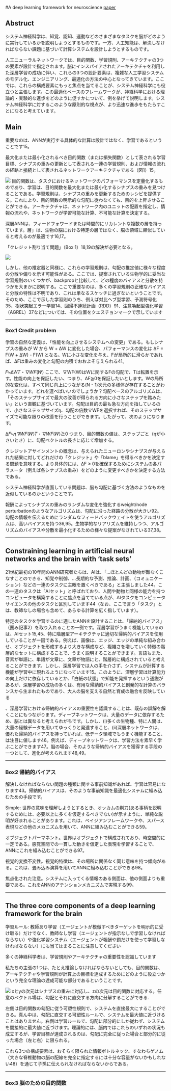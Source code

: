 #A deep learning framework for neuroscience
[paper](https://www.nature.com/articles/s41593-019-0520-2)

<script type="text/javascript" async src="https://cdnjs.cloudflare.com/ajax/libs/mathjax/2.7.7/MathJax.js?config=TeX-MML-AM_CHTML">
</script>
<script type="text/x-mathjax-config">
 MathJax.Hub.Config({
 tex2jax: {
 inlineMath: [['$', '$'] ],
 displayMath: [ ['$$','$$'], ["\\[","\\]"] ]
 }
 });
</script>
## Abstruct
システム神経科学は、知覚、認知、運動などのさまざまなタスクを脳がどのように実行しているかを説明しようとするものです。一方、人工知能は、解決しなければならない課題に基づいて計算システムを設計しようとするものです。


人工ニューラルネットワークでは、目的関数、学習規則、アーキテクチャの3つの要素が設計で指定されます。脳にインスパイアされたアーキテクチャを利用した深層学習の成功に伴い、これらの3つの設計要素は、複雑な人工学習システムのモデル化、エンジニアリング、最適化の方法の中心となってきています。ここでは、これらの構成要素にもっと焦点を当てることが、システム神経科学にも役立つと主張します。この最適化ベースのフレームワークが、神経科学における理論的・実験的な進歩をどのように促すかについて、例を挙げて説明します。システム神経科学に対するこのような原則的な視点が、より迅速な進歩をもたらすことになると考えています。

## Main
重要なのは、ANNが実行する具体的な計算は設計ではなく、学習であるということです15。

最大化または最小化されるべき目的関数（または損失関数）として表される学習目標、シナプスの重みの更新として表される一連の学習規則、および情報の流れの経路と接続として表されるネットワークアーキテクチャである（図1）15。

![](Neuroscience/fig1.png)
目的関数は、タスクにおけるネットワークのパフォーマンスを定量化するものであり、学習は、目的関数を最大化または最小化するシナプスの重みを見つけることである。学習規則は、シナプスの重みを更新するためのレシピを提供する。これにより、目的関数の明示的な勾配に従わなくても、目的を上昇させることができる。アーキテクチャは、ネットワーク内のユニットの配置を指定し、情報の流れや、ネットワークが学習可能な計算、不可能な計算を決定する。


深層ANNは、フィードフォワードまたは時間的にリカレントな複数の層を持っています。層」は、生物の脳における特定の層ではなく、脳の領域に類似していると考えるのが最適です16,17。

「クレジット割り当て問題」（Box 1）18,19の解決が必要となる。



![](Neuroscience/fig2.png)

しかし、他の推定器と同様に、これらの学習規則は、勾配の推定値に様々な程度の分散や偏りを示す可能性がある。ここでは、提案されている生物学的に妥当な学習規則のいくつかが、backpropと比較して、どの程度のバイアスと分散を持つかを大まかに説明する。ここで重要なのは、多くの学習規則の正確なバイアスと分散の特性は不明であり、これは単なるスケッチに過ぎないということです。そのため、ここで示した学習則のうち、例えば対比ヘブ型学習、予測符号化35、樹状突起エラー学習14、回帰不連続計画（RDD）91、注意喚起型強化学習（AGREL）37などについては、その位置をクエスチョンマークで示しています


---
### Box1 Credit problem
学習の自然な定義は、「性能を向上させるシステムへの変更」である。もしシナプスの重みが W から W + ΔW に変化した場合、パフォーマンスの変化は ΔF = F(W + ΔW) - F(W) となる。Wに小さな変化を与え、Fが局所的に滑らかであれば、ΔFは重みの変化と勾配の内積でおおよそ与えられる41。

𝐹≒Δ𝑊𝑇・∇𝑊𝐹(𝑊)
ここで、∇WF(W)はWに関するFの勾配で、Tは転置を示す。性能の向上を保証したい、つまり、ΔF≧0を保証したいとします。Wの局所的な変化は、すべて同じ向上につながる(N - 1)次元の多様体が存在することがわかっています。どれを選べばいいのでしょうか？勾配ベースのアルゴリズムは、「そのステップサイズで最大の改善が得られる方向に小さなステップを踏みたい」という直観に基づいています。勾配は目的の最も急な方向を指しているので、小さなステップサイズη、勾配の倍数∇WFを選択すれば、そのステップサイズで可能な限りの改善を行うことができます。したがって、次のようになります。

Δ𝐹≒𝜂 ∇𝑊𝐹(𝑊)𝑇・∇𝑊𝐹(𝑊)≧0
つまり、目的関数の値は、ステップごと（ηが小さいとき）に、勾配ベクトルの長さに応じて増加する。

クレジットアサインメントの概念は、与えられたニューロンやシナプスが与えられた結果に対してどれだけの「クレジット」や「blame」を得るべきかを決定する問題を意味する。より具体的には、ΔF ≥ 0を確保するためにシステムの各パラメータ（例えば各シナプスの重み）をどのように変更すべきかを決定する方法である。

システム神経科学が直面している問題は、脳も勾配に基づく方法のようなものを近似しているのかということです。

報酬によってシナプスの重みのランダムな変化を強化するweight/node perturbationのようなアルゴリズムは、勾配に沿った経路の分散が大きい92。勾配の情報を伝えるためにランダムなフィードバックウェイトを使うアルゴリズムは、高いバイアスを持つ36,95。生物学的なリアリズムを維持しつつ、アルゴリズムのバイアスや分散を最小化するための様々な提案がなされている37,38。

---

## Constraining learning in artificial neural networks and the brain with ‘task sets’

21世紀最初の10年間のANN研究者たちは、AIは、「...ほとんどの動物が難なくこなすことのできる、知覚や制御、...長期的な予測、推論、計画、（コミュニケーション）などの一連のタスクに主眼を置くべきである」と主張しました44。この一連のタスクは「AIセット」と呼ばれており、人間や動物と同様の能力を持つコンピュータを構築することに焦点を当てている点が、AIタスクをコンピュータサイエンスの他のタスクと区別しています44（なお、ここで言う「タスク」とは、教師なしの場合も含めて、あらゆる計算を広く指しています）。

特定のタスクを学習するのに適したANNを設計することは、「帰納的バイアス」（囲み記事2）を取り入れることの一例です。深層学習がうまく機能しているのは、AIセット15,45、特に階層型アーキテクチャに適切な帰納的バイアスを使用していることが一因である。例えば、画像は、エッジ、エッジの単純な組み合わせ、オブジェクトを形成するより大きな構成など、複雑さを増していく特徴の階層的なセットに構成することで、うまく説明することができます。言語もまた、音素が単語に、単語が文章に、文章が物語にと、階層的に構成されていると考えることができます。しかし、深層学習では人の手を介さず、システムが計算する機能が学習中に現れるようになっています15。このように、深層学習は計算能力の向上だけに依存しているとか、「白紙の状態」で知能を発揮するという通説があるが、深層学習の成功の多くは、有用な帰納的バイアスと創発的な計算のバランスから生まれたものであり、大人の脳を支える自然と育成の融合を反映している

、深層学習における帰納的バイアスの重要性を認識することは、既存の誤解を解くことにもつながります。ディープネットワークは、大量のデータに依存するため、脳とは異なると考えられがちです。しかし、(i)多くの生物種、特に人間は、大量の経験データを用いてゆっくりと発達すること、(ii)深層ネットワークは、優れた帰納的バイアスを持っていれば、低データ領域でもうまく機能すること、は注目に値します46。例えば、ディープネットワークは、学習方法を素早く学ぶことができます47。脳の場合、そのような帰納的バイアスを獲得する手段の一つとして、進化が考えられます48,49。

---
### Box2 帰納的バイアス
解決しなければならない問題の種類に関する事前知識があれば、学習は容易になります43。帰納的バイアスは、そのような事前知識を最適化システムに組み込むための手段です。

Simple: 世界の意味を理解しようとするとき、オッカムの剃刀(ある事柄を説明するためには、必要以上に多くを仮定するべきでない)が示すように、単純な説明が好まれることがあります。これは、ベイジアンフレームワークや、スパース表現などの他のメカニズムを用いて、ANNに組み込むことができる59。

オブジェクトパーマネント。世界はオブジェクトで構成されており、時空間的に一定である。感覚空間での一貫した動きを仮定した表現を学習することで、ANNにこれを組み込むことができる97。

視覚的変換不変性。視覚的特徴は、その場所に関係なく同じ意味を持つ傾向がある。これは、畳み込み演算を用いてANNに組み込むことができる98。

焦点化された注意。システムに入ってくる情報のある側面は、他の側面よりも重要である。これをANNのアテンションメカニズムで実現する99。


---

## The three core components of a deep learning framework for the brain
学習ルール: 教師あり学習（エージェントが模倣すべきターゲットを明示的に受け取る）だけでなく、教師なし学習（エージェントが指示なしで学習しなければならない）や強化学習システム（エージェントが報酬や罰だけを使って学習しなければならない）にも当てはまることに注意してください

多くの神経科学者は、学習規則やアーキテクチャの重要性を認識しています

私たちの主張の1つは、たとえ推論しなければならないとしても、目的関数は、アーキテクチャや学習規則が計算上の目標を達成するためにどのように役立つかという完全な理論の達成可能な部分であるということです。

![](Neuroscience/fig3.png)
xとyの次元はシナプスの重みに対応し、zの次元は目的関数に対応する。任意のベクトル場は、勾配とそれに直交する方向に分解することができる.

左側は目的関数の勾配に従う可塑性規則で、システムを直接最大にすることができる。真ん中は、勾配に直交する可塑性ルールで、システムを最大値に近づけることはありません。右側は学習ルールで、勾配に部分的にしか従わず、システムを間接的に最大値に近づけます。理論的には、脳内ではこれらのいずれの状況も成立するが、学習目標が達成されるのは、勾配に完全に従った場合と部分的に従った場合（左と右）に限られる。

これら3つの構成要素は、おそらく限られた情報ボトルネック、すなわちゲノム（大きな脊椎動物の脳の配線を完全に指定するには十分な容量がないかもしれない48）を通じて子孫に伝えられなければならないからである。



---
### Box3 脳のための目的関数


